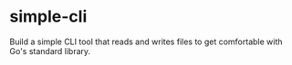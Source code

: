 # simple-cli
Build a simple CLI tool that reads and writes files to get comfortable with Go's standard library.
